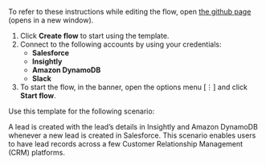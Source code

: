 To refer to these instructions while editing the flow, open [the github page](https://github.com/ot4i/app-connect-templates/blob/master/resources/markdown/Store%20lead%20details%20in%20Insightly%20and%20Amazon%20DynamoDB%20whenever%20a%20new%20lead%20is%20created%20in%20Salesforce_instructions.md) (opens in a new window).

1.	Click **Create flow** to start using the template.
2.	Connect to the following accounts by using your credentials:
    - **Salesforce** 
    - **Insightly**
    - **Amazon DynamoDB**
    - **Slack**
3.	To start the flow, in the banner, open the options menu [⋮] and click **Start flow**.

Use this template for the following scenario:

A lead is created with the lead’s details in Insightly and Amazon DynamoDB whenever a new lead is created in Salesforce. This scenario enables users to have lead records across a few Customer Relationship Management (CRM) platforms.
